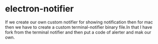 # electron-notifier
If we create our own custom notifier for showing notification then for mac then we have to create a custom terminal-notifier binary file.In that I have fork from the terminal notifier and then put a code of alerter and mak our own.
